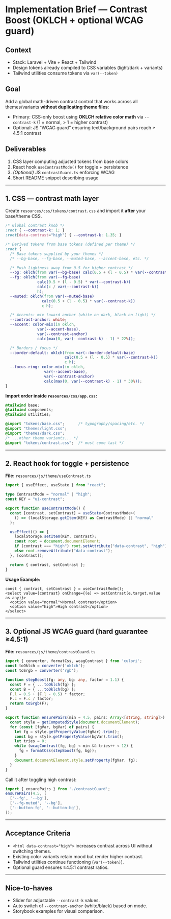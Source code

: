 # Implementation Brief — Contrast Boost (OKLCH + optional WCAG guard)

## Context
- Stack: Laravel + Vite + React + Tailwind  
- Design tokens already compiled to CSS variables (light/dark + variants)  
- Tailwind utilities consume tokens via `var(--token)`

## Goal
Add a global math-driven contrast control that works across all themes/variants **without duplicating theme files**:  
- Primary: CSS-only boost using **OKLCH relative color math** via `--contrast-k` (1 = normal, > 1 = higher contrast)  
- Optional: JS “WCAG guard” ensuring text/background pairs reach ≥ 4.5:1 contrast  

## Deliverables
1. CSS layer computing adjusted tokens from base colors  
2. React hook `useContrastMode()` for toggle + persistence  
3. *(Optional)* JS `contrastGuard.ts` enforcing WCAG  
4. Short README snippet describing usage  

---

## 1. CSS — contrast math layer  
Create `resources/css/tokens/contrast.css` and import it **after** your base/theme CSS.

```css
/* Global contrast knob */
:root { --contrast-k: 1; }
:root[data-contrast="high"] { --contrast-k: 1.35; }

/* Derived tokens from base tokens (defined per theme) */
:root {
  /* Base tokens supplied by your themes */
  /* --bg-base, --fg-base, --muted-base, --accent-base, etc. */

  /* Push lightness away from 0.5 for higher contrast */
  --bg: oklch(from var(--bg-base) calc(0.5 + (l - 0.5) * var(--contrast-k)) c h);
  --fg: oklch(from var(--fg-base)
              calc(0.5 + (l - 0.5) * var(--contrast-k))
              calc(c / var(--contrast-k))
              h);
  --muted: oklch(from var(--muted-base)
                calc(0.5 + (l - 0.5) * var(--contrast-k))
                c h);

  /* Accents: mix toward anchor (white on dark, black on light) */
  --contrast-anchor: white;
  --accent: color-mix(in oklch,
              var(--accent-base),
              var(--contrast-anchor)
              calc(max(0, var(--contrast-k) - 1) * 22%));

  /* Borders / focus */
  --border-default: oklch(from var(--border-default-base)
                          calc(0.5 + (l - 0.5) * var(--contrast-k))
                          c h);
  --focus-ring: color-mix(in oklch,
                 var(--accent-base),
                 var(--contrast-anchor)
                 calc(max(0, var(--contrast-k) - 1) * 30%));
}
```

**Import order inside `resources/css/app.css`:**
```css
@tailwind base;
@tailwind components;
@tailwind utilities;

@import "tokens/base.css";      /* typography/spacing/etc. */
@import "themes/light.css";
@import "themes/dark.css";
/* ...other theme variants... */
@import "tokens/contrast.css";  /* must come last */
```

---

## 2. React hook for toggle + persistence  

**File:** `resources/js/theme/useContrast.ts`

```ts
import { useEffect, useState } from "react";

type ContrastMode = "normal" | "high";
const KEY = "ui-contrast";

export function useContrastMode() {
  const [contrast, setContrast] = useState<ContrastMode>(
    () => (localStorage.getItem(KEY) as ContrastMode) || "normal"
  );

  useEffect(() => {
    localStorage.setItem(KEY, contrast);
    const root = document.documentElement;
    if (contrast === "high") root.setAttribute("data-contrast", "high");
    else root.removeAttribute("data-contrast");
  }, [contrast]);

  return { contrast, setContrast };
}
```

**Usage Example:**  
```tsx
const { contrast, setContrast } = useContrastMode();
<select value={contrast} onChange={(e) => setContrast(e.target.value as any)}>
  <option value="normal">Normal contrast</option>
  <option value="high">High contrast</option>
</select>
```

---

## 3. Optional JS WCAG guard (hard guarantee ≥4.5:1)

**File:** `resources/js/theme/contrastGuard.ts`

```ts
import { converter, formatCss, wcagContrast } from 'culori';
const toOklch = converter('oklch');
const toSrgb = converter('rgb');

function stepBoost(fg: any, bg: any, factor = 1.1) {
  const F = { ...toOklch(fg) };
  const B = { ...toOklch(bg) };
  F.l = 0.5 + (F.l - 0.5) * factor;
  F.c = F.c / factor;
  return toSrgb(F);
}

export function ensurePairs(min = 4.5, pairs: Array<[string, string]>) {
  const style = getComputedStyle(document.documentElement);
  for (const [fgVar, bgVar] of pairs) {
    let fg = style.getPropertyValue(fgVar).trim();
    const bg = style.getPropertyValue(bgVar).trim();
    let tries = 0;
    while (wcagContrast(fg, bg) < min && tries++ < 12) {
      fg = formatCss(stepBoost(fg, bg));
    }
    document.documentElement.style.setProperty(fgVar, fg);
  }
}
```

Call it after toggling high contrast:
```ts
import { ensurePairs } from './contrastGuard';
ensurePairs(4.5, [
  ['--fg', '--bg'],
  ['--fg-muted', '--bg'],
  ['--button-fg', '--button-bg'],
]);
```

---

## Acceptance Criteria
- `<html data-contrast="high">` increases contrast across UI without switching themes.  
- Existing color variants retain mood but render higher contrast.  
- Tailwind utilities continue functioning (`var(--token)`).  
- Optional guard ensures ≥4.5:1 contrast ratios.

---

## Nice-to-haves
- Slider for adjustable `--contrast-k` values.  
- Auto switch of `--contrast-anchor` (white/black) based on mode.  
- Storybook examples for visual comparison.
